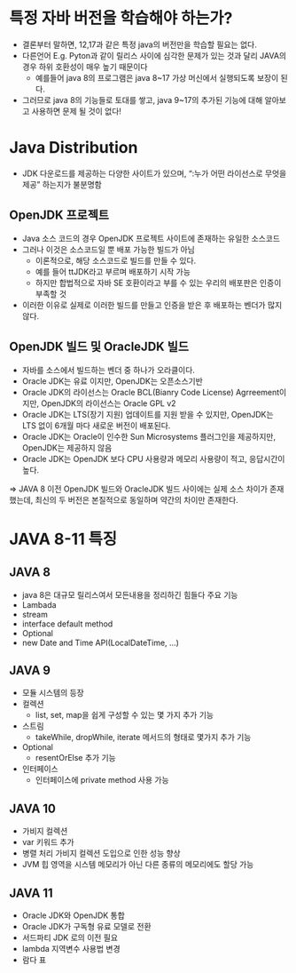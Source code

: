 # 특정 자바 버전을 학습해야 하는가?

- 결론부터 말하면, 12,17과 같은 특정 java의 버전만을 학습할 필요는 없다.
- 다른언어 E.g. Pyton과 같이 릴리스 사이에 심각한 문제가 있는 것과 달리
JAVA의 경우 하위 호환성이 매우 높기 때문이다
    - 예를들어 java 8의 프로그램은 java 8~17 가상 머신에서 실행되도록 보장이 된다.
- 그러므로 java 8의 기능들로 토대를 쌓고, java 9~17의 추가된 기능에 대해 알아보고 사용하면 문제 될 것이 없다!

# Java Distribution

- JDK 다운로드를 제공하는 다양한 사이트가 있으며, “:누가 어떤 라이선스로 무엇을 제공” 하는지가 불분명함

## OpenJDK 프로젝트

- Java 소스 코드의 경우 OpenJDK 프로젝트 사이트에 존재하는 유일한 소스코드
- 그러나 이것은 소스코드일 뿐 배포 가능한 빌드가 아님
    - 이론적으로, 해당 소스코드로 빌드를 만들 수 있다.
    - 예를 들어 ttJDK라고 부르며 배포하기 시작 가능
    - 하지만 합법적으로 자바 SE 호환이라고 부를 수 있는 우리의 배포판은 인증이 부족할 것
- 이러한 이유로 실제로 이러한 빌드를 만들고 인증을 받은 후 배포하는 벤더가 많지 않다.

## OpenJDK 빌드 및 OracleJDK 빌드

- 자바를 소스에서 빌드하는 벤더 중 하나가 오라클이다.
- Oracle JDK는 유료 이지만, OpenJDK는 오픈소스기반
- Oracle JDK의 라이선스는 Oracle BCL(Bianry Code License) Agrreement이지만, OpenJDK의 라이선스는 Oracle GPL v2
- Oracle JDK는 LTS(장기 지원) 업데이트를 지원 받을 수 있지만, OpenJDK는 LTS 없이 6개월 마다 새로운 버전이 배포된다.
- Oracle JDK는 Oracle이 인수한 Sun Microsystems 플러그인을 제공하지만, OpenJDK는 제공하지 않음
- Oracle JDK는 OpenJDK 보다 CPU 사용량과 메모리 사용량이 적고, 응답시간이 높다.

⇒ JAVA 8 이전 OpenJDK 빌드와 OracleJDK 빌드 사이에는 실제 소스 차이가 존재했는데, 최신의 두 버전은 본질적으로 동일하며 약간의 차이만 존재한다.

# JAVA 8-11 특징

## JAVA 8
- java 8은 대규모 릴리스여서 모든내용을 정리하긴 힘들다
주요 기능
- Lambada
- stream
- interface default method
- Optional
- new Date and Time API(LocalDateTime, …)

## JAVA 9
- 모듈 시스템의 등장
- 컬렉션
    - list, set, map을 쉽게 구성할 수 있는 몇 가지 추가 기능
- 스트림
    - takeWhile, dropWhile, iterate 메서드의 형태로 몇가지 추가 기능
- Optional
    - resentOrElse 추가 기능
- 인터페이스
    - 인터페이스에 private method 사용 가능

## JAVA 10
- 가비지 컬렉션
- var 키워드 추가
- 병렬 처리 가비지 컬렉션 도입으로 인한 성능 향상
- JVM 힙 영역을 시스템 메모리가 아닌 다른 종류의 메모리에도 할당 가능

## JAVA 11
- Oracle JDK와 OpenJDK 통합
- Oracle JDK가 구독형 유료 모델로 전환
- 서드파티 JDK 로의 이전 필요
- lambda 지역변수 사용법 변경
- 람다 표
